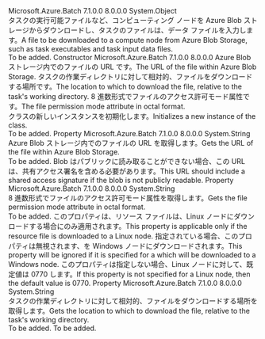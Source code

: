 <Type Name="ResourceFile" FullName="Microsoft.Azure.Batch.ResourceFile">
  <TypeSignature Language="C#" Value="public class ResourceFile" />
  <TypeSignature Language="ILAsm" Value=".class public auto ansi beforefieldinit ResourceFile extends System.Object" />
  <TypeSignature Language="DocId" Value="T:Microsoft.Azure.Batch.ResourceFile" />
  <TypeSignature Language="VB.NET" Value="Public Class ResourceFile" />
  <TypeSignature Language="F#" Value="type ResourceFile = class&#xA;    interface ITransportObjectProvider&lt;ResourceFile&gt;&#xA;    interface IPropertyMetadata&#xA;    interface IModifiable&#xA;    interface IReadOnly" />
  <AssemblyInfo>
    <AssemblyName>Microsoft.Azure.Batch</AssemblyName>
    <AssemblyVersion>7.1.0.0</AssemblyVersion>
    <AssemblyVersion>8.0.0.0</AssemblyVersion>
  </AssemblyInfo>
  <Base>
    <BaseTypeName>System.Object</BaseTypeName>
  </Base>
  <Interfaces />
  <Docs>
    <summary>
            <span data-ttu-id="75336-101">タスクの実行可能ファイルなど、コンピューティング ノードを Azure Blob ストレージからダウンロードし、タスクのファイルは、データ ファイルを入力します。</span><span class="sxs-lookup"><span data-stu-id="75336-101">A file to be downloaded to a compute node from Azure Blob Storage, such as task executables and task input data files.</span></span>
            </summary>
    <remarks>To be added.</remarks>
  </Docs>
  <Members>
    <Member MemberName=".ctor">
      <MemberSignature Language="C#" Value="public ResourceFile (string blobSource, string filePath, string fileMode = null);" />
      <MemberSignature Language="ILAsm" Value=".method public hidebysig specialname rtspecialname instance void .ctor(string blobSource, string filePath, string fileMode) cil managed" />
      <MemberSignature Language="DocId" Value="M:Microsoft.Azure.Batch.ResourceFile.#ctor(System.String,System.String,System.String)" />
      <MemberSignature Language="VB.NET" Value="Public Sub New (blobSource As String, filePath As String, Optional fileMode As String = null)" />
      <MemberSignature Language="F#" Value="new Microsoft.Azure.Batch.ResourceFile : string * string * string -&gt; Microsoft.Azure.Batch.ResourceFile" Usage="new Microsoft.Azure.Batch.ResourceFile (blobSource, filePath, fileMode)" />
      <MemberType>Constructor</MemberType>
      <AssemblyInfo>
        <AssemblyName>Microsoft.Azure.Batch</AssemblyName>
        <AssemblyVersion>7.1.0.0</AssemblyVersion>
        <AssemblyVersion>8.0.0.0</AssemblyVersion>
      </AssemblyInfo>
      <Parameters>
        <Parameter Name="blobSource" Type="System.String" />
        <Parameter Name="filePath" Type="System.String" />
        <Parameter Name="fileMode" Type="System.String" />
      </Parameters>
      <Docs>
        <param name="blobSource"><span data-ttu-id="75336-102">Azure Blob ストレージ内でのファイルの URL です。</span><span class="sxs-lookup"><span data-stu-id="75336-102">The URL of the file within Azure Blob Storage.</span></span></param>
        <param name="filePath"><span data-ttu-id="75336-103">タスクの作業ディレクトリに対して相対的、ファイルをダウンロードする場所です。</span><span class="sxs-lookup"><span data-stu-id="75336-103">The location to which to download the file, relative to the task's working directory.</span></span></param>
        <param name="fileMode"><span data-ttu-id="75336-104">8 進数形式でファイルのアクセス許可モード属性です。</span><span class="sxs-lookup"><span data-stu-id="75336-104">The file permission mode attribute in octal format.</span></span></param>
        <summary>
            <span data-ttu-id="75336-105"><see cref="T:Microsoft.Azure.Batch.ResourceFile" /> クラスの新しいインスタンスを初期化します。</span><span class="sxs-lookup"><span data-stu-id="75336-105">Initializes a new instance of the <see cref="T:Microsoft.Azure.Batch.ResourceFile" /> class.</span></span>
            </summary>
        <remarks>To be added.</remarks>
      </Docs>
    </Member>
    <Member MemberName="BlobSource">
      <MemberSignature Language="C#" Value="public string BlobSource { get; }" />
      <MemberSignature Language="ILAsm" Value=".property instance string BlobSource" />
      <MemberSignature Language="DocId" Value="P:Microsoft.Azure.Batch.ResourceFile.BlobSource" />
      <MemberSignature Language="VB.NET" Value="Public ReadOnly Property BlobSource As String" />
      <MemberSignature Language="F#" Value="member this.BlobSource : string" Usage="Microsoft.Azure.Batch.ResourceFile.BlobSource" />
      <MemberType>Property</MemberType>
      <AssemblyInfo>
        <AssemblyName>Microsoft.Azure.Batch</AssemblyName>
        <AssemblyVersion>7.1.0.0</AssemblyVersion>
        <AssemblyVersion>8.0.0.0</AssemblyVersion>
      </AssemblyInfo>
      <ReturnValue>
        <ReturnType>System.String</ReturnType>
      </ReturnValue>
      <Docs>
        <summary>
            <span data-ttu-id="75336-106">Azure Blob ストレージ内でのファイルの URL を取得します。</span><span class="sxs-lookup"><span data-stu-id="75336-106">Gets the URL of the file within Azure Blob Storage.</span></span>
            </summary>
        <value>To be added.</value>
        <remarks>
            <span data-ttu-id="75336-107">Blob はパブリックに読み取ることができない場合、この URL は、共有アクセス署名を含める必要があります。</span><span class="sxs-lookup"><span data-stu-id="75336-107">This URL should include a shared access signature if the blob is not publicly readable.</span></span>
            </remarks>
      </Docs>
    </Member>
    <Member MemberName="FileMode">
      <MemberSignature Language="C#" Value="public string FileMode { get; }" />
      <MemberSignature Language="ILAsm" Value=".property instance string FileMode" />
      <MemberSignature Language="DocId" Value="P:Microsoft.Azure.Batch.ResourceFile.FileMode" />
      <MemberSignature Language="VB.NET" Value="Public ReadOnly Property FileMode As String" />
      <MemberSignature Language="F#" Value="member this.FileMode : string" Usage="Microsoft.Azure.Batch.ResourceFile.FileMode" />
      <MemberType>Property</MemberType>
      <AssemblyInfo>
        <AssemblyName>Microsoft.Azure.Batch</AssemblyName>
        <AssemblyVersion>7.1.0.0</AssemblyVersion>
        <AssemblyVersion>8.0.0.0</AssemblyVersion>
      </AssemblyInfo>
      <ReturnValue>
        <ReturnType>System.String</ReturnType>
      </ReturnValue>
      <Docs>
        <summary>
            <span data-ttu-id="75336-108">8 進数形式でファイルのアクセス許可モード属性を取得します。</span><span class="sxs-lookup"><span data-stu-id="75336-108">Gets the file permission mode attribute in octal format.</span></span>
            </summary>
        <value>To be added.</value>
        <remarks>
          <para><span data-ttu-id="75336-109">このプロパティは、リソース ファイルは、Linux ノードにダウンロードする場合にのみ適用されます。</span><span class="sxs-lookup"><span data-stu-id="75336-109">This property is applicable only if the resource file is downloaded to a Linux node.</span></span> <span data-ttu-id="75336-110">指定されている場合、このプロパティは無視されます、<see cref="T:Microsoft.Azure.Batch.ResourceFile" />を Windows ノードにダウンロードされます。</span><span class="sxs-lookup"><span data-stu-id="75336-110">This property will be ignored if it is specified for a <see cref="T:Microsoft.Azure.Batch.ResourceFile" /> which will be downloaded to a Windows node.</span></span> <span data-ttu-id="75336-111">このプロパティは指定しない場合、Linux ノードに対して、既定値は 0770 します。</span><span class="sxs-lookup"><span data-stu-id="75336-111">If this property is not specified for a Linux node, then the default value is 0770.</span></span></para>
        </remarks>
      </Docs>
    </Member>
    <Member MemberName="FilePath">
      <MemberSignature Language="C#" Value="public string FilePath { get; }" />
      <MemberSignature Language="ILAsm" Value=".property instance string FilePath" />
      <MemberSignature Language="DocId" Value="P:Microsoft.Azure.Batch.ResourceFile.FilePath" />
      <MemberSignature Language="VB.NET" Value="Public ReadOnly Property FilePath As String" />
      <MemberSignature Language="F#" Value="member this.FilePath : string" Usage="Microsoft.Azure.Batch.ResourceFile.FilePath" />
      <MemberType>Property</MemberType>
      <AssemblyInfo>
        <AssemblyName>Microsoft.Azure.Batch</AssemblyName>
        <AssemblyVersion>7.1.0.0</AssemblyVersion>
        <AssemblyVersion>8.0.0.0</AssemblyVersion>
      </AssemblyInfo>
      <ReturnValue>
        <ReturnType>System.String</ReturnType>
      </ReturnValue>
      <Docs>
        <summary>
            <span data-ttu-id="75336-112">タスクの作業ディレクトリに対して相対的、ファイルをダウンロードする場所を取得します。</span><span class="sxs-lookup"><span data-stu-id="75336-112">Gets the location to which to download the file, relative to the task's working directory.</span></span>
            </summary>
        <value>To be added.</value>
        <remarks>To be added.</remarks>
      </Docs>
    </Member>
  </Members>
</Type>